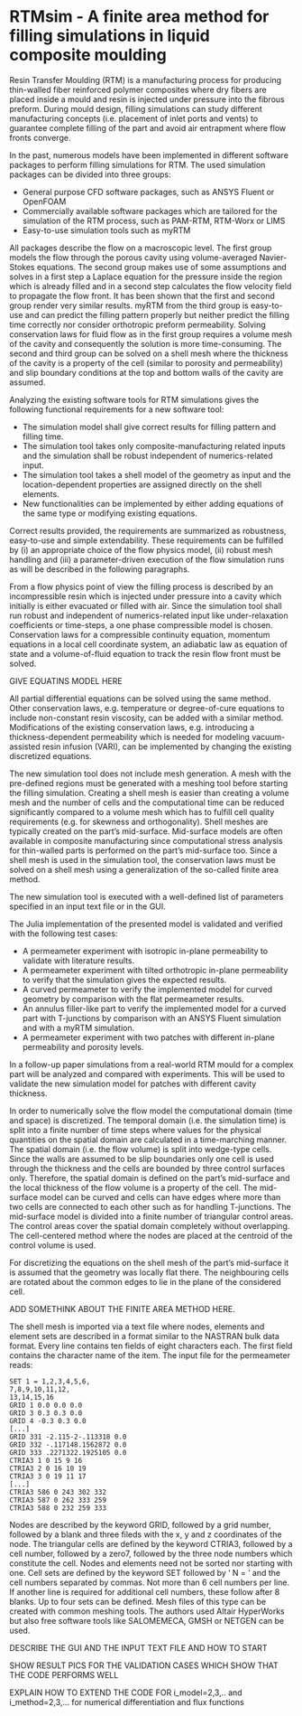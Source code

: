 # RTMsim - A finite area method for filling simulations in liquid composite moulding

Resin Transfer Moulding (RTM) is a manufacturing process for producing thin-walled fiber reinforced polymer composites where dry fibers are placed inside a mould and resin is injected under pressure into the fibrous preform. During mould design, filling simulations can study different manufacturing concepts (i.e. placement of inlet ports and vents) to guarantee complete filling of the part and avoid air entrapment where flow fronts converge. 

In the past, numerous models have been implemented in different software packages to perform filling simulations for RTM. The used simulation packages can be divided into three groups: 
- General purpose CFD software packages, such as ANSYS Fluent or OpenFOAM
- Commercially available software packages which are tailored for the simulation of the RTM process, such as PAM-RTM, RTM-Worx or LIMS
- Easy-to-use simulation tools such as myRTM

All packages describe the flow on a macroscopic level. The first group models the flow through the porous cavity using volume-averaged Navier-Stokes equations. The second group makes use of some assumptions and solves in a first step a Laplace equation for the pressure inside the region which is already filled and in a second step calculates the flow velocity field to propagate the flow front. It has been shown that the first and second group render very similar results. myRTM from the third group is easy-to-use and can predict the filling pattern properly but neither predict the filling time correctly nor consider orthotropic preform permeability. Solving conservation laws for fluid flow as in the first group requires a volume mesh of the cavity and consequently the solution is more time-consuming. The second and third group can be solved on a shell mesh where the thickness of the cavity is a property of the cell (similar to porosity and permeability) and slip boundary conditions at the top and bottom walls of the cavity are assumed. 

Analyzing the existing software tools for RTM simulations gives the following functional requirements for a new software tool:
- The simulation model shall give correct results for filling pattern and filling time.
- The simulation tool takes only composite-manufacturing related inputs and the simulation shall be robust independent of numerics-related input.
- The simulation tool takes a shell model of the geometry as input and the location-dependent properties are assigned directly on the shell elements.
- New functionalities can be implemented by either adding equations of the same type or modifying existing equations.

Correct results provided, the requirements are summarized as robustness, easy-to-use and simple extendability. These requirements can be fulfilled by (i) an
appropriate choice of the flow physics model, (ii) robust mesh handling and (iii) a parameter-driven execution of the flow simulation runs as will be described in
the following paragraphs.

From a flow physics point of view the filling process is described by an incompressible resin which is injected under pressure into a cavity which initially
is either evacuated or filled with air. Since the simulation tool shall run robust and independent of numerics-related input like under-relaxation coefficients or time-steps, a one phase compressible model is chosen. Conservation laws for a compressible continuity equation, momentum equations in a local cell coordinate system, an adiabatic law as equation of state and a volume-of-fluid equation to track the resin flow front must be solved. 

GIVE EQUATINS MODEL HERE

All partial differential equations can be solved using the same method. Other conservation laws, e.g. temperature or degree-of-cure equations to include non-constant resin viscosity, can be added with a similar method. Modifications of the existing conservation laws, e.g. introducing a thickness-dependent permeability which is needed for modeling vacuum-assisted resin infusion (VARI), can be implemented by changing the existing discretized equations.

The new simulation tool does not include mesh generation. A mesh with the pre-defined regions must be generated with a meshing tool before starting the
filling simulation. Creating a shell mesh is easier than creating a volume mesh and the number of cells and the computational time can be reduced significantly
compared to a volume mesh which has to fulfill cell quality requirements (e.g. for skewness and orthogonality). Shell meshes are typically created on the part’s
mid-surface. Mid-surface models are often available in composite manufacturing since computational stress analysis for thin-walled parts is performed on the part’s mid-surface too. Since a shell mesh is used in the simulation tool, the conservation laws must be solved on a shell mesh using a generalization of the
so-called finite area method. 

The new simulation tool is executed with a well-defined list of parameters specified in an input text file or in the GUI.  

The Julia implementation of the presented model is validated and verified with the following test cases:
- A permeameter experiment with isotropic in-plane permeability to validate with literature results.
- A permeameter experiment with tilted orthotropic in-plane permeability to verify that the simulation gives the expected results.
- A curved permeameter to verify the implemented model for curved geometry by comparison with the flat permeameter results.
- An annulus filler-like part to verify the implemented model for a curved part with T-junctions by comparison with an ANSYS Fluent simulation and with a myRTM simulation.
- A permeameter experiment with two patches with different in-plane permeability and porosity levels.

In a follow-up paper simulations from a real-world RTM mould for a complex part will be analyzed and compared with experiments. This will be used to
validate the new simulation model for patches with different cavity thickness. 

In order to numerically solve the flow model the computational domain (time and space) is discretized. The temporal domain (i.e. the simulation time) is split into a finite number of time steps where values for the physical quantities on the spatial domain are calculated in a time-marching manner. The spatial domain (i.e. the flow volume) is split into wedge-type cells. Since the walls are assumed to be slip boundaries only one cell is used through the thickness and the cells are bounded by three control surfaces only. Therefore, the spatial domain is defined on the part’s mid-surface and the local thickness of the flow volume is a property of the cell. The mid-surface model can be curved and cells can have edges where more than two cells are connected to each other such as for handling T-junctions. The mid-surface model is divided into a finite number of triangular control areas. The control areas cover the spatial domain completely without overlapping. The cell-centered method where the nodes are placed at the centroid of the control volume is used. 

For discretizing the equations on the shell mesh of the part’s mid-surface it is assumed that the geometry was locally flat there. The neighbouring cells are
rotated about the common edges to lie in the plane of the considered cell. 

ADD SOMETHINK ABOUT THE FINITE AREA METHOD HERE.

The shell mesh is imported via a text file where nodes, elements and element sets are described in a format similar to the NASTRAN bulk data format. Every line contains ten fields of eight characters each. The first field contains the character name of the item. The input file for the permeameter reads:
```
SET 1 = 1,2,3,4,5,6,
7,8,9,10,11,12,
13,14,15,16
GRID 1 0.0 0.0 0.0
GRID 3 0.3 0.3 0.0
GRID 4 -0.3 0.3 0.0
[...]
GRID 331 -2.115-2-.113318 0.0
GRID 332 -.117148.1562872 0.0
GRID 333 .2271322.1925105 0.0
CTRIA3 1 0 15 9 16
CTRIA3 2 0 16 10 19
CTRIA3 3 0 19 11 17
[...]
CTRIA3 586 0 243 302 332
CTRIA3 587 0 262 333 259
CTRIA3 588 0 232 259 333
```
Nodes are described by the keyword GRID, followed by a grid number, followed by a blank and three fileds with the x, y and z coordinates of the node. The triangular cells are defined by the keyword CTRIA3, followed by a cell number, followed by a zero7, followed by the three node numbers which constitute the cell. Nodes and elements need not be sorted nor starting with one. Cell sets are defined by the keyword SET followed by ‘ N = ’ and the cell numbers separated by commas. Not more than 6 cell numbers per line. If another line is required for additional cell numbers, these follow after 8 blanks. Up to four sets can be defined. Mesh files of this type can be created with common meshing tools. The authors used Altair HyperWorks but also free software tools like SALOMEMECA, GMSH or NETGEN can be used.


DESCRIBE THE GUI AND THE INPUT TEXT FILE AND HOW TO START

SHOW RESULT PICS FOR THE VALIDATION CASES WHICH SHOW THAT THE CODE PERFORMS WELL

EXPLAIN HOW TO EXTEND THE CODE FOR i_model=2,3,.. and i_method=2,3,... for numerical differentiation and flux functions
